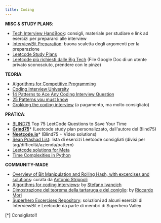 ```yaml
---
title: Coding
---
```



**MISC & STUDY PLANS**:
  - [Tech Interview HandBook](https://github.com/yangshun/tech-interview-handbook): consigli, materiale per studiare e link ad esercizi per prepararsi alle interview
  - [InterviewBit Preparation](https://www.interviewbit.com/courses/programming/): buona scaletta degli argomenti per la preparazione
  - [Leetcode Study Plans](https://github.com/SuperheroesValley/Leetcode-Study-Plans)
  - [Leetcode più richiesti dalle Big Tech](https://docs.google.com/spreadsheets/u/0/d/1hzP8j7matoUiJ15N-RhsL5Dmig8_E3aP/htmlview#gid=1377915986) (File Google Doc di un utente privato sconosciuto, prendere con le pinze)


**TEORIA**:
  - [Algorithms for Competitive Programming](https://cp-algorithms.com/index.html)
  - [Coding Interview University](https://github.com/jwasham/coding-interview-university)
  - [14 Patterns to Ace Any Coding Interview Question](https://hackernoon.com/14-patterns-to-ace-any-coding-interview-question-c5bb3357f6ed)
  - [25 Patterns you must know](https://medium.com/interviewnoodle/grokking-leetcode-a-smarter-way-to-prepare-for-coding-interviews-e86d5c9fe4e1)
  - [Grokking the coding interview](https://www.educative.io/courses/grokking-the-coding-interview) (a pagamento, ma molto consigliato)


**PRATICA**:
  - [BLIND75](https://www.teamblind.com/post/New-Year-Gift---Curated-List-of-Top-75-LeetCode-Questions-to-Save-Your-Time-OaM1orEU) Top 75 LeetCode Questions to Save Your Time 
  - [**Grind75**](https://www.techinterviewhandbook.org/grind75)* (Leetcode study plan personalizzato, dall'autore del Blind75)
  - [**Neetcode.io**](https://neetcode.io/)* (Blind75 + Video solutions)
  - [Sean Prashad List](https://seanprashad.com/leetcode-patterns/): lista di esercizi Leetcode consigliati (divisi per tag/difficoltà/azienda/pattern)
  - [Leetcode solutions for Meta](https://flint-lynx-d21.notion.site/4a2872c685da44b5a377a5f939314f18?v=20a16d33403e48fc967bb939547893b1)
  - [Time Complexities in Python](https://wiki.python.org/moin/TimeComplexity)
 
 **COMMUNITY-MADE**
 - [Overview of Bit Manipulation and Rolling Hash, with excercises and solutions](https://github.com/CoffeeStraw/CP-SWE-Interviews/blob/main/Report.pdf): curata da [Antonio Strippoli](https://github.com/CoffeeStraw)
 - [Algorithms for coding interviews](/attachments/Algorithms-for-coding-interviews.pdf): by [Stefano Ivancich](https://github.com/ivaste)
 - [Dimostrazione del teorema della tartaruga e del coniglio](/attachments/dimostrazione_hare_tortoise.pdf): by [Riccardo Mori](https://github.com/patacca)
 - [Superhero Excercises Repository](https://github.com/SuperheroesValley/superheroes-exercises): soluzioni ad alcuni esercizi di InterviewBit e Leetcode da parte di membri di Superhero Valley
 
 
 [*] Consigliato!!
